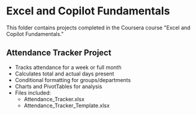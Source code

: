 # Excel and Copilot Fundamentals

This folder contains projects completed in the Coursera course "Excel and Copilot Fundamentals."

## Attendance Tracker Project

- Tracks attendance for a week or full month
- Calculates total and actual days present
- Conditional formatting for groups/departments
- Charts and PivotTables for analysis
- Files included: 
  - Attendance_Tracker.xlsx
  - Attendance_Tracker_Template.xlsx
